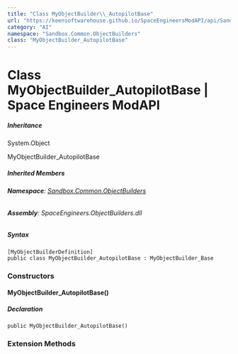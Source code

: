 ```yaml
---
title: "Class MyObjectBuilder\\_AutopilotBase"
url: "https://keensoftwarehouse.github.io/SpaceEngineersModAPI/api/Sandbox.Common.ObjectBuilders.MyObjectBuilder_AutopilotBase.html"
category: "AI"
namespace: "Sandbox.Common.ObjectBuilders"
class: "MyObjectBuilder_AutopilotBase"
---
```


# Class MyObjectBuilder\_AutopilotBase | Space Engineers ModAPI

##### Inheritance

System.Object

MyObjectBuilder\_AutopilotBase

##### Inherited Members

###### **Namespace**: [Sandbox.Common.ObjectBuilders](https://keensoftwarehouse.github.io/SpaceEngineersModAPI/api/Sandbox.Common.ObjectBuilders.html)

###### **Assembly**: SpaceEngineers.ObjectBuilders.dll

##### Syntax

```
[MyObjectBuilderDefinition]
public class MyObjectBuilder_AutopilotBase : MyObjectBuilder_Base
```

### Constructors

#### MyObjectBuilder\_AutopilotBase()

##### Declaration

```
public MyObjectBuilder_AutopilotBase()
```

### Extension Methods